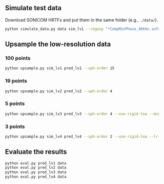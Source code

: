 ## Simulate test data

Download SONICOM HRTFs and put them in the same folder (e.g., `./data/`).

```bash
python simulate_data.py data sim_lv1 --regexp "*CompMinPhase_48kHz.sofa" --lvl 1
```

## Upsample the low-resolution data

### 100 points

```bash
python upsample.py sim_lv1 pred_lv1 --sph-order 15
```

### 19 points

```bash
python upsample.py sim_lv2 pred_lv2 --sph-order 4
```

### 5 points

```bash
python upsample.py sim_lv3 pred_lv3 --sph-order 4 --use-rigid-toa --minphase
```

### 3 points

```bash
python upsample.py sim_lv4 pred_lv4 --sph-order 2 --use-rigid-toa --lr-augment   
```

## Evaluate the results

```bash
python eval.py pred_lv1 data
python eval.py pred_lv2 data
python eval.py pred_lv3 data
python eval.py pred_lv4 data
```
